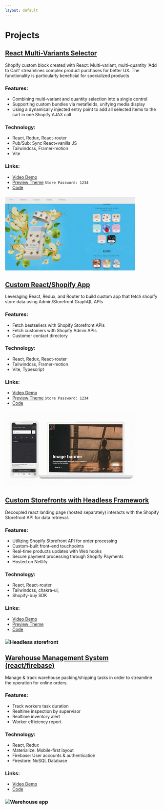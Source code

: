 ```yaml
---
layout: default
---
```


# Projects

## [React Multi-Variants Selector](https://github.com/victorw999/vite-shopify-react-hydrogen-theme-ToM2U-?tab=readme-ov-file#2-pdp-app-one-step-multi-variant-add-to-cart)
Shopify custom block created with React: Multi-variant, multi-quantity 'Add to Cart' streamlines complex product purchases for better UX.  The functionality is particularly beneficial for specialized products




### Features:
- Combining multi-variant and quantity selection into a single control
- Supporting custom bundles via metafields, unifying media display
- Using a dynamically injected entry point to add all selected items to the cart in one Shopify AJAX call


### Technology:
- React, Redux, React-router
- Pub/Sub: Sync React+vanilla JS
- Tailwindcss, Framer-motion
- Vite


### Links:
- [Video Demo](https://youtu.be/if6xtNEA810)
- [Preview Theme](https://vzine.myshopify.com/products/wild-deodorant-case?preview_theme_id=134018531428)  `Store Password: 1234`
- [Code](https://github.com/victorw999/vite-shopify-react-hydrogen-theme-ToM2U-?tab=readme-ov-file#2-pdp-app-one-step-multi-variant-add-to-cart)

### ![React PDP app](assets/img/react_pdp_multi_selector.gif)






## [Custom React/Shopify App](https://github.com/victorw999/vite-shopify-react-hydrogen-theme-ToM2U-?tab=readme-ov-file#1-react-app-for-shopify-store)
Leveraging React, Redux, and Router to build custom app that fetch shopify store data using Admin/Storefront GraphQL APIs

### Features:
- Fetch bestsellers with Shopify Storefront APIs
- Fetch customers with Shopify Admin APIs
- Customer contact directory

### Technology:
 - React, Redux, React-router
 - Tailwindcss, Framer-motion
 - Vite, Typescript

### Links:
 - [Video Demo](https://youtu.be/-xxTLYyh8go)
 - [Preview Theme](https://vzine.myshopify.com/?preview_theme_id=134018531428)  `Store Password: 1234`
 - [Code](https://github.com/victorw999/vite-shopify-react-hydrogen-theme-ToM2U-?tab=readme-ov-file#1-react-app-for-shopify-store)

### ![React Shopify app](assets/img/react_shopify_app_demo.gif)

## [Custom Storefronts with Headless Framework](https://github.com/victorw999/shopiy-headless-react-x6rzqeVa)
Decoupled react landing page (hosted separately) interacts with the Shopify Storefront API for data retrieval.

### Features:
- Utilizing Shopify Storefront API for order processing
- Custom-built front-end touchpoints
- Real-time products updates with Web hooks
- Secure payment processing through Shopify Payments
- Hosted on Netlify

### Technology:
 - React, React-router
 - Tailwindcss, chakra-ui,
 - Shopify-buy SDK

### Links:
 - [Video Demo](https://youtu.be/dSX9uwD-H7E)
 - [Preview Theme](https://shopiy-headless-react-x6rzqeva.netlify.app)
 - [Code](https://github.com/victorw999/shopiy-headless-react-x6rzqeVa)


### ![Headless storefront](assets/img/shopify_headless_demo.gif)

## [Warehouse Management System (react/firebase)](https://github.com/victorw999/warehouse_demo)
Manage & track warehouse packing/shipping tasks in order to streamline the operation for online orders.

### Features:
- Track workers task duration
- Realtime inspection by supervisor
- Realtime inventory alert
- Worker efficiency report

### Technology:
 - React, Redux
 - Materialize: Mobile-first layout
 - Firebase: User accounts & authentication
 - Firestore: NoSQL Database

### Links:
 - [Video Demo](https://youtu.be/xh8hlcQzXGM)
 - [Code](https://github.com/victorw999/warehouse_demo)

### ![Warehouse app](assets/img/shortdemo1.gif)

